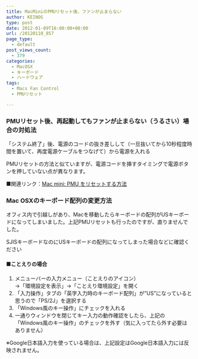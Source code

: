 ```yaml
---
title: MacMiniのPMUリセット後、ファンが止まらない
author: KEINOS
type: post
date: 2012-01-09T16:00:00+00:00
url: /20120110_857
page_type:
  - default
post_views_count:
  - 379
categories:
  - MacOSX
  - キーボード
  - ハードウェア
tags:
  - Macs Fan Control
  - PMUリセット

---
```

<div class="section">
  <h3 id="outline__1">
    PMUリセット後、再起動してもファンが止まらない（うるさい）場合の対処法
  </h3>
  
  <p>
    「システム終了」後、電源のコードの抜き差しして（一旦抜いてから10秒程度時間を置いて、再度電源ケーブルをつなげて）から電源を入れる
  </p>
  
  <p>
    PMUリセットの方法と似ていますが、電源コードを挿すタイミングで電源ボタンを押していない点が異なります。
  </p>
  
  <p>
    ■関連リンク：<a href="http://support.apple.com/kb/HT2183?viewlocale=ja_JP" target="_blank">Mac mini: PMU をリセットする方法</a>
  </p>
  
  <h3 id="outline__2">
    Mac OSXのキーボード配列の変更方法
  </h3>
  
  <p>
    オフィス内で引越しがあり、Macを移動したらキーボードの配列がUSキーボードになってしまいました。上記PMUリセットも行ったのですが、直りませんでした。
  </p>
  
  <p>
    SJISキーボードなのにUSキーボードの配列になってしまった場合などに確認ください
  </p>
  
  <h4 id="outline__2_1">
    ■ことえりの場合
  </h4>
  
  <ol>
    <li>
      メニューバーの入力メニュー（ことえりのアイコン）<br />→「環境設定を表示」→「ことえり環境設定」を開く
    </li>
    <li>
      「入力操作」タブの「英字入力時のキーボード配列」が&#8221;US&#8221;になっていると思うので「PS/2J」を選択する
    </li>
    <li>
      「Windows風のキー操作」にチェックを入れる
    </li>
    <li>
      一通りウィンドウを閉じてキー入力の動作確認をしたら、上記の「Windows風のキー操作」のチェックを外す（気に入ってたら外す必要はありません）
    </li>
  </ol>
  
  <p>
    ※Google日本語入力を使っている場合は、上記設定はGoogle日本語入力には反映されません。
  </p>
</div>